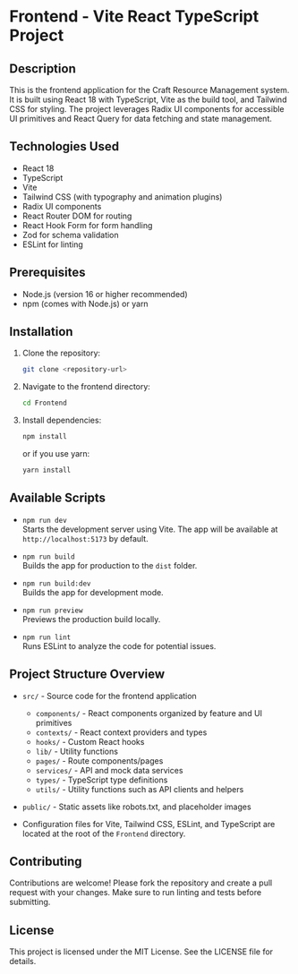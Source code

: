 # Frontend - Vite React TypeScript Project

## Description
This is the frontend application for the Craft Resource Management system. It is built using React 18 with TypeScript, Vite as the build tool, and Tailwind CSS for styling. The project leverages Radix UI components for accessible UI primitives and React Query for data fetching and state management.

## Technologies Used
- React 18
- TypeScript
- Vite
- Tailwind CSS (with typography and animation plugins)
- Radix UI components
- React Router DOM for routing
- React Hook Form for form handling
- Zod for schema validation
- ESLint for linting

## Prerequisites
- Node.js (version 16 or higher recommended)
- npm (comes with Node.js) or yarn

## Installation
1. Clone the repository:
   ```bash
   git clone <repository-url>
   ```
2. Navigate to the frontend directory:
   ```bash
   cd Frontend
   ```
3. Install dependencies:
   ```bash
   npm install
   ```
   or if you use yarn:
   ```bash
   yarn install
   ```

## Available Scripts

- `npm run dev`  
  Starts the development server using Vite. The app will be available at `http://localhost:5173` by default.

- `npm run build`  
  Builds the app for production to the `dist` folder.

- `npm run build:dev`  
  Builds the app for development mode.

- `npm run preview`  
  Previews the production build locally.

- `npm run lint`  
  Runs ESLint to analyze the code for potential issues.

## Project Structure Overview

- `src/` - Source code for the frontend application
  - `components/` - React components organized by feature and UI primitives
  - `contexts/` - React context providers and types
  - `hooks/` - Custom React hooks
  - `lib/` - Utility functions
  - `pages/` - Route components/pages
  - `services/` - API and mock data services
  - `types/` - TypeScript type definitions
  - `utils/` - Utility functions such as API clients and helpers

- `public/` - Static assets like robots.txt, and placeholder images

- Configuration files for Vite, Tailwind CSS, ESLint, and TypeScript are located at the root of the `Frontend` directory.

## Contributing
Contributions are welcome! Please fork the repository and create a pull request with your changes. Make sure to run linting and tests before submitting.

## License
This project is licensed under the MIT License. See the LICENSE file for details.
